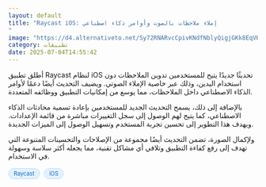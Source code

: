 ```yaml
---
layout: default
title: "Raycast iOS: إملاء ملاحظات بالصوت وأوامر ذكاء اصطناعي
"
image: "https://d4.alternativeto.net/Sy72RNARvcCpivKNdfNblyQigjGKk8EqVHzmL41mFE4/rs:fill:1520:760:0/g:ce:0:0/YWJzOi8vZGlzdC9jb250ZW50LzE3NTE2NDA5NDIwMzAucG5n.png"
category: تطبيقات
date: 2025-07-04T14:55:42
---
```


أطلق تطبيق Raycast لنظام iOS تحديثًا جديدًا يتيح للمستخدمين تدوين الملاحظات دون استخدام اليدين، وذلك عبر خاصية الإملاء الصوتي. ويضيف التحديث أيضًا دعمًا لأوامر الذكاء الاصطناعي داخل الملاحظات، مما يوسع من إمكانيات التطبيق ووظائفه المتعددة.

بالإضافة إلى ذلك، يسمح التحديث الجديد للمستخدمين بإعادة تسمية محادثات الذكاء الاصطناعي، كما يتيح لهم الوصول إلى سجل التغييرات مباشرة من قائمة الإعدادات. ويهدف هذا التطوير إلى تحسين تجربة المستخدم وتسهيل الوصول إلى الميزات الجديدة.

ولإكمال الصورة، تضمن التحديث أيضًا مجموعة من الإصلاحات والتحسينات المتنوعة التي تهدف إلى رفع كفاءة التطبيق وتلافي أي مشاكل تقنية، مما يجعله أكثر سلاسة وسهولة في الاستخدام.

<div style="margin-top:2px; margin-bottom:2px;"><a href="https://bidjadraft.github.io/?query=Raycast" style="background:#e3f2fd; color:#1565c0; font-size:80%; border-radius:12px; padding:3px 10px; margin:2px 4px 2px 0; display:inline-block; border:1px solid #bbdefb; text-decoration:none;">Raycast</a> <a href="https://bidjadraft.github.io/?query=iOS" style="background:#e3f2fd; color:#1565c0; font-size:80%; border-radius:12px; padding:3px 10px; margin:2px 4px 2px 0; display:inline-block; border:1px solid #bbdefb; text-decoration:none;">iOS</a></div><br><br>
